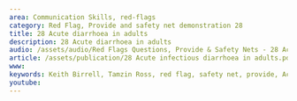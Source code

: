 ```yaml
---
area: Communication Skills, red-flags
category: Red Flag, Provide and safety net demonstration 28
title: 28 Acute diarrhoea in adults
description: 28 Acute diarrhoea in adults
audio: /assets/audio/Red Flags Questions, Provide & Safety Nets - 28 Acute diarrhoea in adults - MQ.mp3
article: /assets/publication/28 Acute infectious diarrhoea in adults.pdf
www: 
keywords: Keith Birrell, Tamzin Ross, red flag, safety net, provide, Acute, diarrhoea, adults
youtube: 
--- 
```

